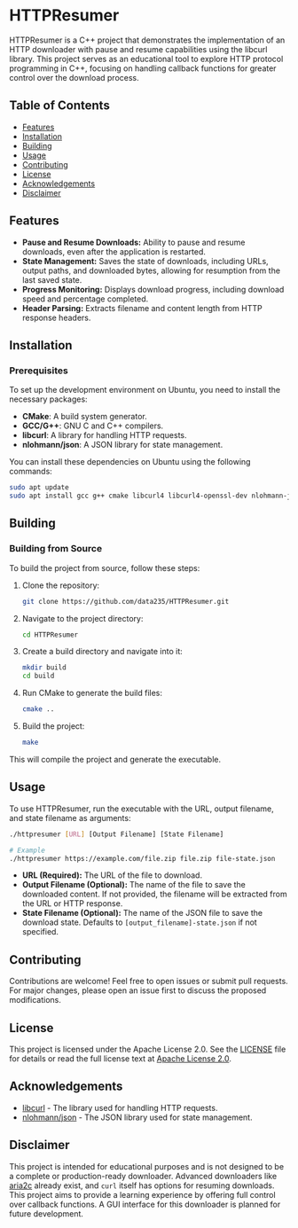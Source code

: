 # HTTPResumer

HTTPResumer is a C++ project that demonstrates the implementation of an HTTP downloader with pause and resume capabilities using the libcurl library. This project serves as an educational tool to explore HTTP protocol programming in C++, focusing on handling callback functions for greater control over the download process.

## Table of Contents

- [Features](#features)
- [Installation](#installation)
- [Building](#building)
- [Usage](#usage)
- [Contributing](#contributing)
- [License](#license)
- [Acknowledgements](#acknowledgements)
- [Disclaimer](#disclaimer)

## Features

- **Pause and Resume Downloads:** Ability to pause and resume downloads, even after the application is restarted.
- **State Management:** Saves the state of downloads, including URLs, output paths, and downloaded bytes, allowing for resumption from the last saved state.
- **Progress Monitoring:** Displays download progress, including download speed and percentage completed.
- **Header Parsing:** Extracts filename and content length from HTTP response headers.

## Installation

### Prerequisites

To set up the development environment on Ubuntu, you need to install the necessary packages:

- **CMake**: A build system generator.
- **GCC/G++**: GNU C and C++ compilers.
- **libcurl**: A library for handling HTTP requests.
- **nlohmann/json**: A JSON library for state management.

You can install these dependencies on Ubuntu using the following commands:

```bash
sudo apt update
sudo apt install gcc g++ cmake libcurl4 libcurl4-openssl-dev nlohmann-json3-dev
```

## Building

### Building from Source

To build the project from source, follow these steps:

1. Clone the repository:

    ```bash
    git clone https://github.com/data235/HTTPResumer.git
    ```

2. Navigate to the project directory:

    ```bash
    cd HTTPResumer
    ```

3. Create a build directory and navigate into it:

    ```bash
    mkdir build
    cd build
    ```

4. Run CMake to generate the build files:

    ```bash
    cmake ..
    ```

5. Build the project:

    ```bash
    make
    ```

This will compile the project and generate the executable.

## Usage

To use HTTPResumer, run the executable with the URL, output filename, and state filename as arguments:

```bash
./httpresumer [URL] [Output Filename] [State Filename]

# Example
./httpresumer https://example.com/file.zip file.zip file-state.json
```

- **URL (Required):** The URL of the file to download.
- **Output Filename (Optional):** The name of the file to save the downloaded content. If not provided, the filename will be extracted from the URL or HTTP response.
- **State Filename (Optional):** The name of the JSON file to save the download state. Defaults to `[output_filename]-state.json` if not specified.

## Contributing

Contributions are welcome! Feel free to open issues or submit pull requests. For major changes, please open an issue first to discuss the proposed modifications.

## License
This project is licensed under the Apache License 2.0. See the [LICENSE](LICENSE) file for details or read the full license text at [Apache License 2.0](https://www.apache.org/licenses/LICENSE-2.0).

## Acknowledgements

- [libcurl](https://curl.se/libcurl/) - The library used for handling HTTP requests.
- [nlohmann/json](https://github.com/nlohmann/json) - The JSON library used for state management.

## Disclaimer

This project is intended for educational purposes and is not designed to be a complete or production-ready downloader. Advanced downloaders like [aria2c](https://aria2.github.io/) already exist, and `curl` itself has options for resuming downloads. This project aims to provide a learning experience by offering full control over callback functions. A GUI interface for this downloader is planned for future development.
